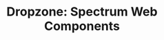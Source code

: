---
layout: examples.njk
title: 'Dropzone: Spectrum Web Components'
displayName: Dropzone
componentName: dropzone
componentHeading: sp-dropzone
tags:
  - component-examples
---
